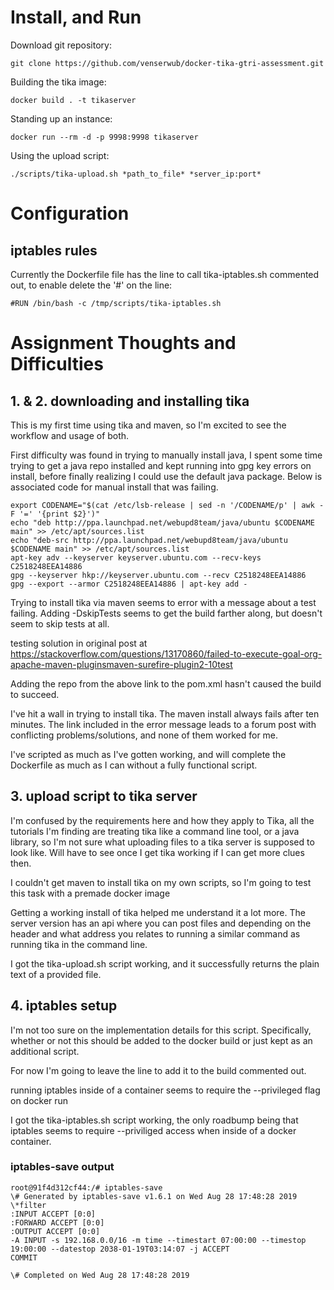 # Install, and Run

Download git repository:

`git clone https://github.com/venserwub/docker-tika-gtri-assessment.git`

Building the tika image:

`docker build . -t tikaserver`


Standing up an instance:


`docker run --rm -d -p 9998:9998 tikaserver`

Using the upload script:

`./scripts/tika-upload.sh *path_to_file* *server_ip:port*`

# Configuration
## iptables rules

Currently the Dockerfile file has the line to call tika-iptables.sh commented out, to enable delete the '#' on the line:

`#RUN /bin/bash -c /tmp/scripts/tika-iptables.sh`

# Assignment Thoughts and Difficulties
## 1. & 2. downloading and installing tika

This is my first time using tika and maven, so I'm excited to see the workflow and usage of both.

First difficulty was found in trying to manually install java, I spent some time trying to get a java repo installed and kept running into gpg key errors on install, before finally realizing I could use the default java package. Below is associated code for manual install that was failing.

```
export CODENAME="$(cat /etc/lsb-release | sed -n '/CODENAME/p' | awk -F '=' '{print $2}')"
echo "deb http://ppa.launchpad.net/webupd8team/java/ubuntu $CODENAME main" >> /etc/apt/sources.list
echo "deb-src http://ppa.launchpad.net/webupd8team/java/ubuntu $CODENAME main" >> /etc/apt/sources.list
apt-key adv --keyserver keyserver.ubuntu.com --recv-keys C2518248EEA14886
gpg --keyserver hkp://keyserver.ubuntu.com --recv C2518248EEA14886
gpg --export --armor C2518248EEA14886 | apt-key add -
```


Trying to install tika via maven seems to error with a message about a test failing.
Adding -DskipTests seems to get the build farther along, but doesn't seem to skip tests at all.

testing solution in original post at https://stackoverflow.com/questions/13170860/failed-to-execute-goal-org-apache-maven-pluginsmaven-surefire-plugin2-10test

Adding the repo from the above link to the pom.xml hasn't caused the build to succeed.

I've hit a wall in trying to install tika. The maven install always fails after ten minutes. The link included in the error message leads to a forum post with conflicting problems/solutions, and none of them worked for me. 

I've scripted as much as I've gotten working, and will complete the Dockerfile as much as I can without a fully functional script.

## 3. upload script to tika server

I'm confused by the requirements here and how they apply to Tika, all the tutorials I'm finding are treating tika like a command line tool, or a java library, so I'm not sure what uploading files to a tika server is supposed to look like. Will have to see once I get tika working if I can get more clues then.

I couldn't get maven to install tika on my own scripts, so I'm going to test this task with a premade docker image

Getting a working install of tika helped me understand it a lot more. The server version has an api where you can post files and depending on the header and what address you relates to running a similar command as running tika in the command line.

I got the tika-upload.sh script working, and it successfully returns the plain text of a provided file.

## 4. iptables setup

I'm not too sure on the implementation details for this script.
Specifically, whether or not this should be added to the docker build or just kept as an additional script. 

For now I'm going to leave the line to add it to the build commented out.

running iptables inside of a container seems to require the --privileged flag on docker run

I got the tika-iptables.sh script working, the only roadbump being that iptables seems to require --priviliged access when inside of a docker container.

### iptables-save output

```
root@91f4d312cf44:/# iptables-save
\# Generated by iptables-save v1.6.1 on Wed Aug 28 17:48:28 2019
\*filter
:INPUT ACCEPT [0:0]
:FORWARD ACCEPT [0:0]
:OUTPUT ACCEPT [0:0]
-A INPUT -s 192.168.0.0/16 -m time --timestart 07:00:00 --timestop 19:00:00 --datestop 2038-01-19T03:14:07 -j ACCEPT                                                                                              
COMMIT

\# Completed on Wed Aug 28 17:48:28 2019
```
